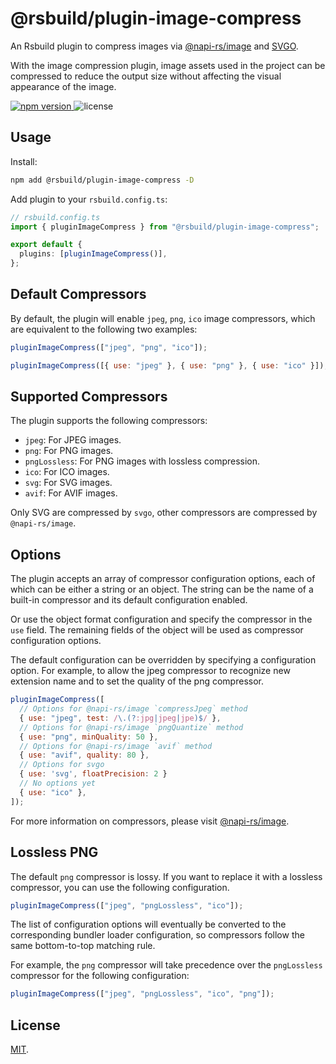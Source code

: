 # @rsbuild/plugin-image-compress

An Rsbuild plugin to compress images via [@napi-rs/image](https://www.npmjs.com/package/@napi-rs/image) and [SVGO](https://www.npmjs.com/package/svgo).

With the image compression plugin, image assets used in the project can be compressed to reduce the output size without affecting the visual appearance of the image.

<p>
  <a href="https://npmjs.com/package/@rsbuild/plugin-image-compress">
   <img src="https://img.shields.io/npm/v/@rsbuild/plugin-image-compress?style=flat-square&colorA=564341&colorB=EDED91" alt="npm version" />
  </a>
  <img src="https://img.shields.io/badge/License-MIT-blue.svg?style=flat-square&colorA=564341&colorB=EDED91" alt="license" />
</p>

## Usage

Install:

```bash
npm add @rsbuild/plugin-image-compress -D
```

Add plugin to your `rsbuild.config.ts`:

```ts
// rsbuild.config.ts
import { pluginImageCompress } from "@rsbuild/plugin-image-compress";

export default {
  plugins: [pluginImageCompress()],
};
```

## Default Compressors

By default, the plugin will enable `jpeg`, `png`, `ico` image compressors, which are equivalent to the following two examples:

```js
pluginImageCompress(["jpeg", "png", "ico"]);
```

```js
pluginImageCompress([{ use: "jpeg" }, { use: "png" }, { use: "ico" }]);
```

## Supported Compressors

The plugin supports the following compressors:

- `jpeg`: For JPEG images.
- `png`: For PNG images.
- `pngLossless`: For PNG images with lossless compression.
- `ico`: For ICO images.
- `svg`: For SVG images.
- `avif`: For AVIF images.

Only SVG are compressed by `svgo`, other compressors are compressed by `@napi-rs/image`.

## Options

The plugin accepts an array of compressor configuration options, each of which can be either a string or an object. The string can be the name of a built-in compressor and its default configuration enabled.

Or use the object format configuration and specify the compressor in the `use` field. The remaining fields of the object will be used as compressor configuration options.

The default configuration can be overridden by specifying a configuration option.
For example, to allow the jpeg compressor to recognize new extension name and to set the quality of the png compressor.

```js
pluginImageCompress([
  // Options for @napi-rs/image `compressJpeg` method
  { use: "jpeg", test: /\.(?:jpg|jpeg|jpe)$/ },
  // Options for @napi-rs/image `pngQuantize` method
  { use: "png", minQuality: 50 },
  // Options for @napi-rs/image `avif` method
  { use: "avif", quality: 80 },
  // Options for svgo
  { use: 'svg', floatPrecision: 2 }
  // No options yet
  { use: "ico" },
]);
```

For more information on compressors, please visit [@napi-rs/image](https://image.napi.rs/docs).

## Lossless PNG

The default `png` compressor is lossy. If you want to replace it with a lossless compressor, you can use the following configuration.

```js
pluginImageCompress(["jpeg", "pngLossless", "ico"]);
```

The list of configuration options will eventually be converted to the corresponding bundler loader configuration, so compressors follow the same bottom-to-top matching rule.

For example, the `png` compressor will take precedence over the `pngLossless` compressor for the following configuration:

```js
pluginImageCompress(["jpeg", "pngLossless", "ico", "png"]);
```

## License

[MIT](./LICENSE).
